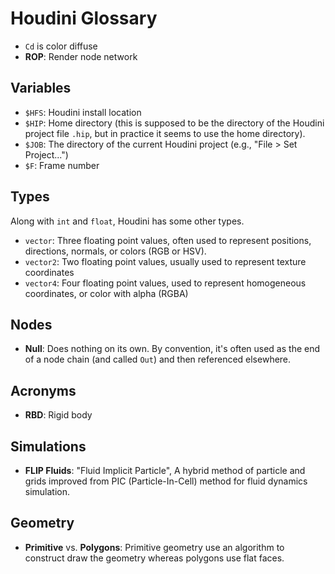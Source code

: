 # Houdini Glossary

- `Cd` is color diffuse
- **ROP**: Render node network

## Variables

- `$HFS`: Houdini install location
- `$HIP`: Home directory (this is supposed to be the directory of the Houdini project file `.hip`, but in practice it seems to use the home directory).
- `$JOB`: The directory of the current Houdini project (e.g., "File > Set Project...")
- `$F`: Frame number

## Types

Along with `int` and `float`, Houdini has some other types.

- `vector`: Three floating point values, often used to represent positions, directions, normals, or colors (RGB or HSV).
- `vector2`: Two floating point values, usually used to represent texture coordinates 
- `vector4`: Four floating point values, used to represent homogeneous coordinates, or color with alpha (RGBA)

## Nodes

- **Null**: Does nothing on its own. By convention, it's often used as the end of a node chain (and called `Out`) and then referenced elsewhere.

## Acronyms

- **RBD**: Rigid body

## Simulations

- **FLIP Fluids**: "Fluid Implicit Particle", A hybrid method of particle and grids improved from PIC (Particle-In-Cell) method for fluid dynamics simulation.

## Geometry

- **Primitive** vs. **Polygons**: Primitive geometry use an algorithm to construct draw the geometry whereas polygons use flat faces.
